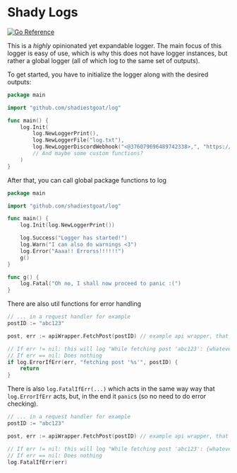 # Shady Logs

[![Go Reference](https://pkg.go.dev/badge/github.com/shadiestgoat/log.svg)](https://pkg.go.dev/github.com/shadiestgoat/log)

This is a *highly* opinionated yet expandable logger. The main focus of this logger is easy of use, which is why this does not have logger instances, but rather a global logger (all of which log to the same set of outputs).

To get started, you have to initialize the logger along with the desired outputs:

```go
package main

import "github.com/shadiestgoat/log"

func main() {
    log.Init(
        log.NewLoggerPrint(), 
        log.NewLoggerFile("log.txt"), 
        log.NewLoggerDiscordWebhook("<@376079696489742338>,", "https://canary.discord.com/api/webhooks/{CHANNEL}/{TOKEN}"),
        // And maybe some custom functions?
    )
}
```

After that, you can call global package functions to log

```go
package main

import "github.com/shadiestgoat/log"

func main() {
    log.Init(log.NewLoggerPrint())

    log.Success("Logger has started!")
    log.Warn("I can also do warnings <3")
    log.Error("Aaaa!! Errorss!!!!!!")
    g()
}

func g() {
    log.Fatal("Oh no, I shall now proceed to panic :(")
}
```

There are also util functions for error handling

```go
// ... in a request handler for example
postID := "abc123"

post, err := apiWrapper.FetchPost(postID) // example api wrapper, that could return an error

// If err != nil: this will log "While fetching post 'abc123': {whatever the error message is}", and exit the req handler. Outputs the level 'ERROR'
// If err == nil: Does nothing
if log.ErrorIfErr(err, "fetching post '%s'", postID) {
    return
}
```

There is also `log.FatalIfErr(...)` which acts in the same way way that `log.ErrorIfErr` acts, but, in the end it `panic`s (so no need to do error checking).


```go
// ... in a request handler for example
postID := "abc123"

post, err := apiWrapper.FetchPost(postID) // example api wrapper, that could return an error

// If err != nil: this will log "While fetching post 'abc123': {whatever the error message is}", then crash the programme through panic(). Outputs the level 'ERROR'
// If err == nil: Does nothing
log.FatalIfErr(err)
```
